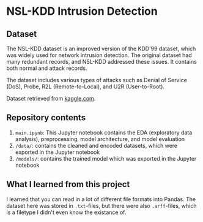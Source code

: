 # NSL-KDD Intrusion Detection

## Dataset

The NSL-KDD dataset is an improved version of the KDD'99 dataset, which was widely used for network intrusion detection. The original dataset had many redundant records, and NSL-KDD addressed these issues. It contains both normal and attack records.

The dataset includes various types of attacks such as Denial of Service (DoS), Probe, R2L (Remote-to-Local), and U2R (User-to-Root).

Dataset retrieved from [kaggle.com](<https://www.kaggle.com/datasets/hassan06/nslkdd>).

## Repository contents

1. `main.ipynb`: This Jupyter notebook contains the EDA (exploratory data analysis), preprocessing, model architecture, and model evaluation
1. `/data/`: contains the cleaned and encoded datasets, which were exported in the Jupyter notebook
1. `/models/`: contains the trained model which was exported in the Jupyter notebook

## What I learned from this project

I learned that you can read in a lot of different file formats into Pandas. The dataset here was stored in `.txt`-files, but there were also `.arff`-files, which is a filetype I didn't even know the existance of.
